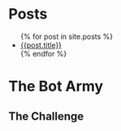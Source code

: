 # Posts


<ul>
  {% for post in site.posts %}
    <li>
      <a href="{{site.baseurl}}{{post.url}}">{{post.title}}</a>
    </li>
  {% endfor %}
</ul>

# The Bot Army

## The Challenge
